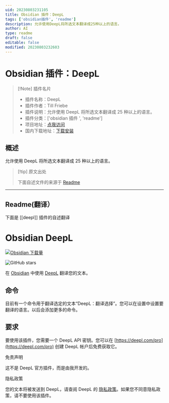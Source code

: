 ```yaml
---
uid: 20230803231105
title: Obsidian 插件：DeepL
tags: ['obsidian插件', 'readme']
description: 允许使用DeepL将所选文本翻译成25种以上的语言。
author: AI
type: readme
draft: false
editable: false
modified: 20230803232603
---
```


# Obsidian 插件：DeepL

> [!Note] 插件名片
> - 插件名称：DeepL
> - 插件作者：Till Friebe
> - 插件说明：允许使用 DeepL 将所选文本翻译成 25 种以上的语言。
> - 插件分类：['obsidian 插件 ', 'readme']
> - 项目地址：[点我访问](https://github.com/friebetill/obsidian-deepl)
> - 国内下载地址：[下载安装](https://pkmer.cn/products/plugin/pluginMarket/?deepl)

## 概述

允许使用 DeepL 将所选文本翻译成 25 种以上的语言。

> [!tip] 原文出处
>
>下面自述文件的来源于 [Readme](https://ghproxy.net/https://raw.githubusercontent.com/friebetill/obsidian-deepl/main/README.md)
>

---

## Readme(翻译）

下面是 [[deepl]] 插件的自述翻译

# Obsidian DeepL

[![Obsidian 下载量](https://img.shields.io/badge/dynamic/json?color=7e6ad6&labelColor=34208c&label=Obsidian%20下载量&query=$['deepl'].downloads&url=https://raw.githubusercontent.com/obsidianmd/obsidian-releases/master/community-plugin-stats.json&)](obsidian://show-plugin?id=deepl)

![GitHub stars](https://img.shields.io/github/stars/friebetill/obsidian-deepl?style=flat)

在 [Obsidian](https://obsidian.md/) 中使用 [DeepL](https://www.deepl.com/) 翻译您的文本。

## 命令

目前有一个命令用于翻译选定的文本“DeepL：翻译选择”。您可以在设置中设置要翻译的语言。以后会添加更多的命令。

## 要求

要使用该插件，您需要一个 DeepL API 密钥。您可以在 [https://deepl.com/pro](https://deepl.com/pro) 创建 DeepL 帐户后免费获取它。

免责声明

这不是 DeepL 官方插件，而是由我开发的。

隐私政策

您的文本将被发送到 DeepL，请查阅 DeepL 的 [隐私政策](https://www.deepl.com/en/privacy/)。如果您不同意隐私政策，请不要使用该插件。
